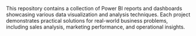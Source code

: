 This repository contains a collection of Power BI reports and dashboards showcasing various data visualization and analysis techniques.
Each project demonstrates practical solutions for real-world business problems, including sales analysis, marketing performance, and operational insights.
